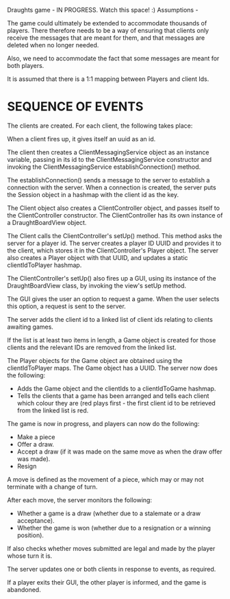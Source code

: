 Draughts game - IN PROGRESS. Watch this space! :)
Assumptions -

The game could ultimately be extended to accommodate thousands of players. There therefore needs to be a way of ensuring that clients only receive the messages that are meant for them, and that messages are deleted when no longer needed.

Also, we need to accommodate the fact that some messages are meant for both players.

It is assumed that there is a 1:1 mapping between Players and client Ids.

SEQUENCE OF EVENTS
==================

The clients are created. For each client, the following takes place:

When a client fires up, it gives itself an uuid as an id.

The client then creates a ClientMessagingService object as an instance variable, passing in its id to the ClientMessagingService constructor and invoking the ClientMessagingService establishConnection() method.

The establishConnection() sends a message to the server to establish a connection with the server. When a connection is created, the server puts the Session object in a hashmap with the client id as the key.

The Client object also creates a ClientController object, and passes itself to the ClientController constructor. The ClientController has its own instance of a DraughtBoardView object.

The Client calls the ClientController's setUp() method. This method asks the server for a player id. The server creates a player ID UUID and provides it to the client, which stores it in the ClientController's Player
object. The server also creates a Player object with that UUID, and updates a static clientIdToPlayer hashmap.

The ClientController's setUp() also fires up a GUI, using its instance of the DraughtBoardView class, by invoking the view's setUp method.

The GUI gives the user an option to request a game. When the user selects this option, a request is sent to the server.

The server adds the client id to a linked list of client ids relating to clients awaiting games.

If the list is at least two items in length, a Game object is created for those clients and the relevant IDs are removed from the linked list.

The Player objects for the Game object are obtained using the clientIdToPlayer maps. The Game object has a UUID. The server now does the following:

- Adds the Game object and the clientIds to a clientIdToGame hashmap.
- Tells the clients that a game has been arranged and tells each client which colour they are (red plays first - the first client id to be retrieved from the linked list is red.

The game is now in progress, and players can now do the following:

- Make a piece
- Offer a draw.
- Accept a draw (if it was made on the same move as when the draw offer was made).
- Resign

A move is defined as the movement of a piece, which may or may not terminate with a change of turn. 

After each move, the server monitors the following:

- Whether a game is a draw (whether due to a stalemate or a draw acceptance).
- Whether the game is won (whether due to a resignation or a winning position).

If also checks whether moves submitted are legal and made by the player whose turn it is.

The server updates one or both clients in response to events, as required. 

If a player exits their GUI, the other player is informed, and the game is abandoned. 